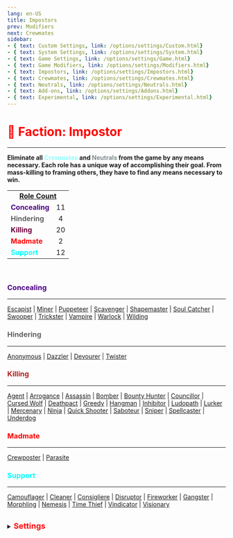 ```yaml
---
lang: en-US
title: Impostors
prev: Modifiers
next: Crewmates
sidebar: 
- { text: Custom Settings, link: /options/settings/Custom.html}
- { text: System Settings, link: /options/settings/System.html}
- { text: Game Settings, link: /options/settings/Game.html}
- { text: Game Modifiers, link: /options/settings/Modifiers.html}
- { text: Impostors, link: /options/settings/Impostors.html}
- { text: Crewmates, link: /options/settings/Crewmates.html} 
- { text: Neutrals, link: /options/settings/Neutrals.html}
- { text: Add-ons, link: /options/settings/Addons.html}
- { text: Experimental, link: /options/settings/Experimental.html}
---
```


# <font color=red>🔴 <b>Faction: Impostor</b></font> <Badge text="Total: 49" type="tip" vertical="middle"/>
---
<b>Eliminate all <font color=#8cffff>Crewmates</font> and <font color=#7f8c8d>Neutrals</font> from the game by any means necessary. Each role has a unique way of accomplishing their goal. From mass-killing to framing others, they have to find any means necessary to win.</b><br>

<table>
<tr>
<td colspan="2" align="center"><b><u>Role Count</u></b></td>
</tr>

<tr>
<td><font color=indigo><b>Concealing</b></font></td>
<td align="center">11</td>
</tr>

<tr>
<td><font color=#636363><b>Hindering</b></font></td>
<td align="center">4</td>
</tr>

<tr>
<td><font color=#6e003a><b>Killing</b></font></td>
<td align="center">20</td>
</tr>

<tr>
<td><font color=red><b>Madmate</b></font></td>
<td align="center">2</td>
</tr>

<tr>
<td><font color=#00ffff><b>Support</b></font> </td>
<td align="center">12</td>
</tr>

</table>
<br>

### <font color=indigo>Concealing</font>
---
[Escapist](/options/Impostors/Concealing/escapist.html) | [Miner](/options/Impostors/Concealing/miner.html) | [Puppeteer](/options/Impostors/Concealing/puppeteer.html) | [Scavenger](/options/Impostors/Concealing/scavenger.html) | [Shapemaster](/options/Impostors/Concealing/shapemaster.html) | [Soul Catcher](/options/Impostors/Concealing/soulcatcher.html) | [Swooper](/options/Impostors/Concealing/swooper.html) | [Trickster](/options/Impostors/Concealing/trickster.html) | [Vampire](/options/Impostors/Concealing/vampire.html) | [Warlock](/options/Impostors/Concealing/warlock.html) | [Wilding](/options/Impostors/Concealing/wilding.html)
<br>

### <font color=#636363>Hindering</font>
---
[Anonymous](/options/Impostors/Hindering/anonymous.html) | [Dazzler](/options/Impostors/Hindering/dazzler.html) | [Devourer](/options/Impostors/Hindering/devourer.html) | [Twister](/options/Impostors/Hindering/twister.html)
<br>

### <font color=#b22222>Killing</font>
---
[Agent](/options/Impostors/Killing/agent.html) | [Arrogance](/options/Impostors/Killing/arrogance.html) | [Assassin](/options/Impostors/Killing/assassin.html) | [Bomber](/options/Impostors/Killing/bomber.html) | [Bounty Hunter](/options/Impostors/Killing/bountyhunter.html) | [Councillor](/options/Impostors/Killing/Councillor.html) | [Cursed Wolf](/options/Impostors/Killing/cursedwolf.html) | [Deathpact](/options/Impostors/Killing/deathpact.html) | [Greedy](/options/Impostors/Killing/greedy.html) | [Hangman](/options/Impostors/Killing/hangman.html) | [Inhibitor](/options/Impostors/Killing/inhibitor.html) | [Ludopath](/options/Impostors/Killing/ludopath.html) | [Lurker](/options/Impostors/Killing/lurker.html) | [Mercenary](/options/Impostors/Killing/mercenary.html) | [Ninja](/options/Impostors/Killing/ninja.html) | [Quick Shooter](/options/Impostors/Killing/quickshooter.html) | [Saboteur](/options/Impostors/Killing/saboteur.html) | [Sniper](/options/Impostors/Killing/sniper.html) | [Spellcaster](/options/Impostors/Killing/spellcaster.html) | [Underdog](/options/Impostors/Killing/underdog.html)
<br>

### <font color=red>Madmate</font>
---
[Crewposter](/options/Impostors/Madmate/crewposter.html) | [Parasite](/options/Impostors/Madmate/parasite.html)
<br>

### <font color=#00ffff>Support</font>
---
[Camouflager](/options/Impostors/Support/camouflager.html) | [Cleaner](/options/Impostors/Support/cleaner.html) | [Consigliere](/options/Impostors/Support/consigliere.html) | [Disruptor](/options/Impostors/Support/disruptor.html) | [Fireworker](/options/Impostors/Support/fireworker.html) | [Gangster](/options/Impostors/Support/gangster.html) | [Morphling](/options/Impostors/Support/morphling.html) | [Nemesis](/options/Impostors/Support/nemesis.html) | [Time Thief](/options/Impostors/Support/timethief.html) | [Vindicator](/options/Impostors/Support/vindicator.html) | [Visionary](/options/Impostors/Support/visionary.html)
<br>

<br>

<details>
<summary><font color=red size='4em'><b>Settings</b></font></summary>
<br>
Below are settings to make the game more balanced based on your lobby's style of gameplay:

* <font color=red>Impostors</font> know the roles of other <font color=red>Impostors</font>
  * You'll know the roles of other <font color=red>Impostors</font> by their role below their name and <font color=red>red</font> color
  * You can turn this <font color=green>ON</font> or <font color=red>OFF</font>
* <font color=red>Impostors</font> know <font color=red>Madmates</font>
  * You'll know the <font color=red>Madmate(s)</font> by their role below their name and <font color=red>red</font> color
  * You can turn this <font color=green>ON</font> or <font color=red>OFF</font>
* <font color=red>Impostors</font> can kill <font color=red>Madmates</font>
  * <font color=red>Impostors</font> can kill <font color=red>Madmate(s)</font> using their respective kill button ability
  * You can turn this <font color=green>ON</font> or <font color=red>OFF</font>
<br><br>

* <font color=red>Madmates</font> know each other
  * You'll know who the other <font color=red>Mamdates</font> are by their <font color=red>red</font> color name
  * You can turn this <font color=green>ON</font> or <font color=red>OFF</font>
* <font color=red>Madmates</font> know <font color=red>Impostors</font>
  * You'll know the roles of other <font color=red>Impostors</font> by their role below their name and <font color=red>red</font> color
  * You can turn this <font color=green>ON</font> or <font color=red>OFF</font>
* <font color=red>Madmates</font> can kill <font color=red>Impostors</font>
  * <font color=red>Madmates</font> with <font color=b22222>Killing</font> roles will be able to kill <font color=red>Impostors</font>
  * You can turn this <font color=green>ON</font> or <font color=red>OFF</font>
* <font color=red>Madmates</font> have <font color=red>Impostor</font> vision
  * <font color=red>Madmates</font> have maximum vision
  * You can turn this <font color=green>ON</font> or <font color=red>OFF</font>
* <font color=red>Madmates</font> can fix sabotages
  * Turning this <font color=green>ON</font> will essentially give <font color=red>Madmates</font> the [Fool](#fool) Add-on by default.
  * You can turn this <font color=green>ON</font> or <font color=red>OFF</font>
<br><br>

* <font color=red>Refugee</font>'s Kill Cooldown
  * The cooldown for <font color=red>Refugee</font>'s kill ability
<br><br>

* Default Shapeshift Cooldown
  * The default cooldown for any <font color=red>Impostor</font> with the ability to shapeshift
  * From 5 (minumum) to 995 (maximum) seconds with 5 seconds intervals
* <font color=red>Impostors</font> can't sabotage after they die
  * <font color=red>Impostors</font> can't call any sabotages after they die
  * You can turn this <font color=green>ON</font> or <font color=red>OFF</font>
</details>
